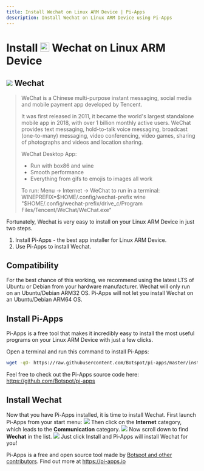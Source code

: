```yaml
---
title: Install Wechat on Linux ARM Device | Pi-Apps
description: Install Wechat on Linux ARM Device using Pi-Apps
---
```

<div class="simple-install-content content">

# Install <img src="/img/app-icons/Wechat/icon-64.png" height=24> Wechat on Linux ARM Device

## <img src="/img/app-icons/Wechat/icon-64.png"> Wechat
> WeChat is a Chinese multi-purpose instant messaging, social media and mobile payment app developed by Tencent. 
> 
> It was first released in 2011, it became the world's largest standalone mobile app in 2018, with over 1 billion monthly active users.
> WeChat provides text messaging, hold-to-talk voice messaging, broadcast (one-to-many) messaging, video conferencing, video games, sharing of photographs and videos and location sharing.
> 
> WeChat Desktop App:
> - Run with box86 and wine
> - Smooth performance
> - Everything from gifs to emojis to images all work
> 
> To run: Menu -> Internet -> WeChat
> to run in a terminal: WINEPREFIX=$HOME/.config/wechat-prefix wine "$HOME/.config/wechat-prefix/drive_c/Program Files/Tencent/WeChat/WeChat.exe"

Fortunately, Wechat is very easy to install on your Linux ARM Device in just two steps.
1. Install Pi-Apps - the best app installer for Linux ARM Device.
2. Use Pi-Apps to install Wechat.
</div>
<div class="simple-install-content content">

## Compatibility
For the best chance of this working, we recommend using the latest LTS of Ubuntu or Debian from your hardware manufacturer.
Wechat will only run on an Ubuntu/Debian ARM32 OS. Pi-Apps will not let you install Wechat on an Ubuntu/Debian ARM64 OS.
</div>
<div class="simple-install-content content">

## Install Pi-Apps

Pi-Apps is a free tool that makes it incredibly easy to install the most useful programs on your Linux ARM Device with just a few clicks.

Open a terminal and run this command to install Pi-Apps:
```bash
wget -qO- https://raw.githubusercontent.com/Botspot/pi-apps/master/install | bash
```
Feel free to check out the Pi-Apps source code here: https://github.com/Botspot/pi-apps
</div>
<div class="simple-install-content content">

## Install Wechat

Now that you have Pi-Apps installed, it is time to install Wechat.
First launch Pi-Apps from your start menu:
<img src="/img/start-menu.png">
Then click on the <b>Internet</b> category, which leads to the <b>Communication</b> category.
<img src="/img/category-selections/Communication.png">
Now scroll down to find <b>Wechat</b> in the list.
<img src="/img/app-icons/Wechat/app-selection.png">
Just click Install and Pi-Apps will install Wechat for you!
</div>
<div class="simple-install-content content">

Pi-Apps is a free and open source tool made by [Botspot and other contributors](/about/#contributors). Find out more at https://pi-apps.io
</div>

